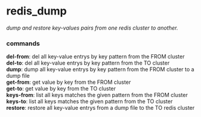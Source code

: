 # redis_dump
*dump and restore key-values pairs from one redis cluster to another.*

### commands
**del-from**: del all key-value entrys by key pattern from the FROM cluster <br>
**del-to**: del all key-value entrys by key pattern from the TO cluster <br>
**dump**: dump all key-value entrys by key pattern from the FROM cluster to a dump file <br>
**get-from**: get value by key from the FROM cluster <br>
**get-to**: get value by key from the TO cluster <br>
**keys-from**: list all keys matches the given pattern from the FROM cluster <br>
**keys-to**: list all keys matches the given pattern from the TO cluster <br>
**restore**: restore all key-value entrys from a dump file to the TO redis cluster <br>